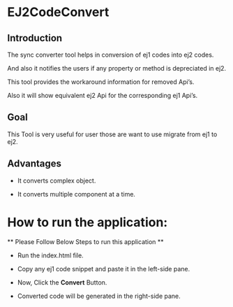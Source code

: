 # EJ2CodeConvert

## Introduction

The sync converter tool helps in conversion of ej1 codes into ej2 codes.

And also it notifies the users if any property or method is depreciated in ej2.

This tool provides the workaround information for removed Api’s.

Also it will show equivalent ej2 Api for the corresponding ej1 Api’s.

## Goal

This Tool is very useful for user those are want to use migrate from ej1 to ej2.

## Advantages

-   It converts complex object.

-   It converts multiple component at a time.


# How to run the application:

** Please Follow Below Steps to run this application **

-   Run the index.html file.

-   Copy any ej1 code snippet and paste it in the left-side pane.

-   Now, Click the **Convert** Button.

-   Converted code will be generated in the right-side pane.

